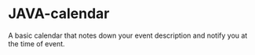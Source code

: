 # JAVA-calendar
A basic calendar that notes down your event description and notify you at the time of event.
